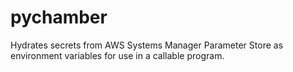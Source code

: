 # pychamber
Hydrates secrets from AWS Systems Manager Parameter Store as environment variables for use in a callable program.
